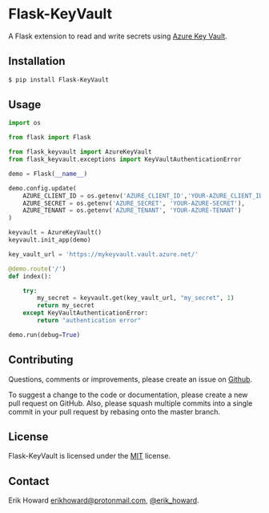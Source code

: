 # Flask-KeyVault


A Flask extension to read and write secrets using [Azure Key Vault](https://azure.microsoft.com/en-us/services/key-vault/).

## Installation

```bash
$ pip install Flask-KeyVault
```
## Usage
```python
import os

from flask import Flask

from flask_keyvault import AzureKeyVault
from flask_keyvault.exceptions import KeyVaultAuthenticationError

demo = Flask(__name__)

demo.config.update(
    AZURE_CLIENT_ID = os.getenv('AZURE_CLIENT_ID','YOUR-AZURE_CLIENT_ID'),
    AZURE_SECRET = os.getenv('AZURE_SECRET', 'YOUR-AZURE-SECRET'),
    AZURE_TENANT = os.getenv('AZURE_TENANT', 'YOUR-AZURE-TENANT')
)

keyvault = AzureKeyVault()
keyvault.init_app(demo)

key_vault_url = 'https://mykeyvault.vault.azure.net/'

@demo.route('/')
def index():

    try:
        my_secret = keyvault.get(key_vault_url, "my_secret", 1)
        return my_secret
    except KeyVaultAuthenticationError:
        return "authentication error"

demo.run(debug=True)
```

## Contributing
Questions, comments or improvements, please create an issue on [Github](https://github.com/erikhoward/flask-keyvault/issues).

To suggest a change to the code or documentation, please create a new pull request on GitHub. Also, please squash multiple commits into a single commit in your pull request by rebasing onto the master branch.

## License
Flask-KeyVault is licensed under the [MIT](LICENSE) license.

## Contact
Erik Howard [erikhoward@protonmail.com](mailto:erikhoward@protonmail.com), [@erik_howard](https://www.twitter.com/erik_howard).
